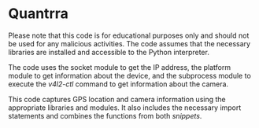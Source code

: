 # Quantrra
Please note that this code is for educational purposes only and should not be used for any malicious activities. The code assumes that the necessary libraries are installed and accessible to the Python interpreter.


The code uses the socket module to get the IP address, the platform module to get information about the device, and the subprocess module to execute the _v4l2-ctl_ command to get information about the camera.


This code captures GPS location and camera information using the appropriate libraries and modules. It also includes the necessary import statements and combines the functions from both *snippets*.
